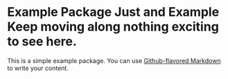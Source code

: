 # Example Package Just and Example Keep moving along nothing exciting to see here.

This is a simple example package. You can use [Github-flavored Markdown](https://guides.github.com/features/mastering-markdown/) to write your content.

